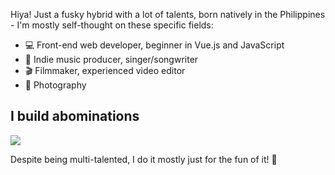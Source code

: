 Hiya! Just a fusky hybrid with a lot of talents, born natively in the Philippines - I'm mostly self-thought on these specific fields:
- 💻 Front-end web developer, beginner in Vue.js and JavaScript
- 🎵 Indie music producer, singer/songwriter
- 🎬 Filmmaker, experienced video editor
- 📸 Photography

## I build abominations
![](https://github-readme-stats.vercel.app/api/top-langs/?username=skepfusky)

Despite being multi-talented, I do it mostly just for the fun of it! 💜
